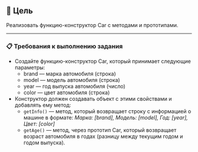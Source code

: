## 🎯 Цель
Реализовать функцию-конструктор Car с методами и прототипами.

---

### 📋 Требования к выполнению задания
- Создайте функцию-конструктор Car, который принимает следующие параметры:
  - brand — марка автомобиля (строка)
  - model — модель автомобиля (строка)
  - year — год выпуска автомобиля (число)
  - color — цвет автомобиля (строка)
- Конструктор должен создавать объект с этими свойствами и добавлять ему метод:
  - `getInfo()` — метод, который возвращает строку с информацией о машине в формате: _Марка: [brand], Модель: [model], Год: [year], Цвет: [color]_
  - `getAge()` — метод, через прототип Car, который возвращает возраст автомобиля в годах (разницу между текущим годом и годом выпуска).